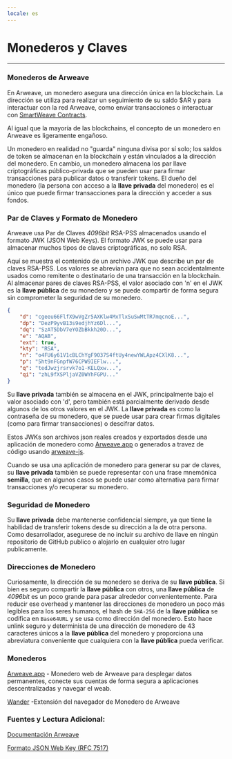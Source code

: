 ```yaml
---
locale: es
---
```



# Monederos y Claves

---

### Monederos de Arweave
En Arweave, un monedero asegura una dirección única en la blockchain. La dirección se utiliza para realizar un seguimiento de su saldo $AR y para interactuar con la red Arweave, como enviar transacciones o interactuar con [SmartWeave Contracts](../guides/smartweave/warp/intro.md).

Al igual que la mayoría de las blockchains, el concepto de un monedero en Arweave es ligeramente engañoso. 

Un monedero en realidad no "guarda" ninguna divisa por sí solo; los saldos de token se almacenan en la blockchain y están vinculados a la dirección del monedero. En cambio, un monedero almacena los par llave criptográficas público-privada que se pueden usar para firmar transacciones para publicar datos o transferir tokens. El dueño del monedero (la persona con acceso a la **llave privada** del monedero) es el único que puede firmar transacciones para la dirección y acceder a sus fondos. 

### Par de Claves y Formato de Monedero

Arweave usa Par de Claves *4096bit* RSA-PSS almacenados usando el formato JWK (JSON Web Keys). El formato JWK se puede usar para almacenar muchos tipos de claves criptográficas, no solo RSA. 

Aquí se muestra el contenido de un archivo JWK que describe un par de claves RSA-PSS. Los valores se abrevian para que no sean accidentalmente usados como remitente o destinatario de una transacción en la blockchain. Al almacenar pares de claves RSA-PSS, el valor asociado con 'n' en el JWK es la **llave pública** de su monedero y se puede compartir de forma segura sin comprometer la seguridad de su monedero.

```json
{
	"d": "cgeeu66FlfX9wVgZr5AXKlw4MxTlxSuSwMtTR7mqcnoE...",
	"dp": "DezP9yvB13s9edjhYz6Dl...",
	"dq": "SzAT5DbV7eYOZbBkkh20D...",
	"e": "AQAB",
	"ext": true,
	"kty": "RSA",
	"n": "o4FU6y61V1cBLChYgF9O37S4ftUy4newYWLApz4CXlK8...",
	"p": "5ht9nFGnpfW76CPW9IEFlw...",
	"q": "tedJwzjrsrvk7o1-KELQxw...",
	"qi": "zhL9fXSPljaVZ0WYhFGPU..."
}
```

Su **llave privada** también se almacena en el JWK, principalmente bajo el valor asociado con 'd', pero también está parcialmente derivado desde algunos de los otros valores en el JWK. La **llave privada** es como la contraseña de su monedero, que se puede usar para crear firmas digitales (como para firmar transacciones) o descifrar datos. 

Estos JWKs son archivos json reales creados y exportados desde una aplicación de monedero como [Arweave.app](https://arweave.app) o generados a travez de código usando [arweave-js](https://github.com/ArweaveTeam/arweave-js).

Cuando se usa una aplicación de monedero para generar su par de claves, su **llave privada** también se puede representar con una frase mnemónica **semilla**, que en algunos casos se puede usar como alternativa para firmar transacciones y/o recuperar su monedero.

### Seguridad de Monedero

Su **llave privada** debe mantenerse confidencial siempre, ya que tiene la habilidad de transferir tokens desde su dirección a la de otra persona. Como desarrollador, asegurese de no incluir su archivo de llave en ningún repositorio de GitHub publico o alojarlo en cualquier otro lugar publicamente.

### Direcciones de Monedero

Curiosamente, la dirección de su monedero se deriva de su **llave pública**. Si bien es seguro compartir la **llave pública** con otros, una **llave pública** de *4096bit* es un poco grande para pasar alrededor convenientemente. Para reducir ese overhead y mantener las direcciones de monedero un poco más legibles para los seres humanos, el hash de `SHA-256` de la **llave pública** se codifica en `Base64URL` y se usa como dirección del monedero. Esto hace unlink seguro y determinista de una dirección de monedero de 43 caracteres únicos a la **llave pública** del monedero y proporciona una abreviatura conveniente que cualquiera con la **llave pública** pueda verificar.

### Monederos
[Arweave.app](https://arweave.app/welcome) - Monedero web de Arweave para desplegar datos permanentes, conecte sus cuentas de forma segura a aplicaciones descentralizadas y navegar el weab.

[Wander](https://www.wander.app/) -Extensión del navegador de Monedero de Arweave

### Fuentes y Lectura Adicional:
[Documentación Arweave](https://docs.arweave.org/developers/server/http-api#key-format)

[Formato JSON Web Key (RFC 7517)](https://www.rfc-editor.org/rfc/rfc7517)